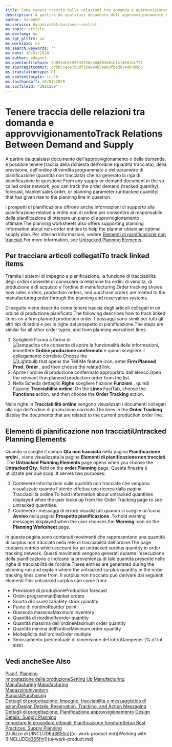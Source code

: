 ```yaml
---
title: Come tenere traccia delle relazioni tra domanda e approvvigionamento | Microsoft Docs
description: A partire da qualsiasi documento dell'approvvigionamento o della domanda, è possibile tenere traccia della richiesta dell'ordine (quantità tracciata), della previsione, dell'ordine di vendita programmato o del parametro di pianificazione (quantità non tracciata) che ha generato la riga di pianificazione in questione.
author: SorenGP
ms.service: dynamics365-business-central
ms.topic: article
ms.devlang: na
ms.tgt_pltfrm: na
ms.workload: na
ms.search.keywords: ''
ms.date: 10/01/2020
ms.author: edupont
ms.openlocfilehash: 3d053de6193593256e404803d61b14f4681dc771
ms.sourcegitcommit: ddbb5cede750df1baba4b3eab8fbed6744b5b9d6
ms.translationtype: HT
ms.contentlocale: it-CH
ms.lasthandoff: 10/01/2020
ms.locfileid: "3921559"
---
```

# <a name="track-relations-between-demand-and-supply"></a><span data-ttu-id="d6b62-103">Tenere traccia delle relazioni tra domanda e approvvigionamento</span><span class="sxs-lookup"><span data-stu-id="d6b62-103">Track Relations Between Demand and Supply</span></span>
<span data-ttu-id="d6b62-104">A partire da qualsiasi documento dell'approvvigionamento o della domanda, è possibile tenere traccia della richiesta dell'ordine (quantità tracciata), della previsione, dell'ordine di vendita programmato o del parametro di pianificazione (quantità non tracciata) che ha generato la riga di pianificazione in questione.</span><span class="sxs-lookup"><span data-stu-id="d6b62-104">From any supply or demand document in the so-called order network, you can track the order demand (tracked quantity), forecast, blanket sales order, or planning parameter (untracked quantity) that has given rise to the planning line in question.</span></span>

<span data-ttu-id="d6b62-105">I prospetti di pianificazione offrono anche informazioni di supporto alla pianificazione relative a entità non di ordine per consentire al responsabile della pianificazione di ottenere un piano di approvvigionamento ottimale.</span><span class="sxs-lookup"><span data-stu-id="d6b62-105">The planning worksheets also offers supporting planning information about non-order entities to help the planner obtain an optimal supply plan.</span></span> <span data-ttu-id="d6b62-106">Per ulteriori informazioni, vedere [Elementi di pianificazione non tracciati](production-how-track-demand-supply.md#untracked-planning-elements).</span><span class="sxs-lookup"><span data-stu-id="d6b62-106">For more information, see [Untracked Planning Elements](production-how-track-demand-supply.md#untracked-planning-elements).</span></span>

## <a name="to-track-linked-items"></a><span data-ttu-id="d6b62-107">Per tracciare articoli collegati</span><span class="sxs-lookup"><span data-stu-id="d6b62-107">To track linked items</span></span>
<span data-ttu-id="d6b62-108">Tramite i sistemi di impegno e pianificazione, la funzione di tracciabilità degli ordini consente di conoscere la relazione tra ordini di vendita, di produzione e di acquisto e l'ordine di manufacturing.</span><span class="sxs-lookup"><span data-stu-id="d6b62-108">Order tracking shows how sales orders, production orders, and purchase orders are related to the manufacturing order through the planning and reservation systems.</span></span>

<span data-ttu-id="d6b62-109">Di seguito viene descritto come tenere traccia degli articoli collegati in un ordine di produzione pianificato.</span><span class="sxs-lookup"><span data-stu-id="d6b62-109">The following describes how to track linked items on a firm planned production order.</span></span> <span data-ttu-id="d6b62-110">I passaggi sono simili per tutti gli altri tipi di ordini e per le righe del prospetto di pianificazione.</span><span class="sxs-lookup"><span data-stu-id="d6b62-110">The steps are similar for all other order types, and from planning worksheet lines.</span></span>

1. <span data-ttu-id="d6b62-111">Scegliere l'icona a forma di ![lampadina che consente di aprire la funzionalità delle informazioni](media/ui-search/search_small.png "Informazioni sull'operazione che si desidera eseguire"), immettere **Ordine produzione confermato** e quindi scegliere il collegamento correlato.</span><span class="sxs-lookup"><span data-stu-id="d6b62-111">Choose the ![Lightbulb that opens the Tell Me feature](media/ui-search/search_small.png "Tell me what you want to do") icon, enter **Firm Planned Prod. Order** , and then choose the related link.</span></span>
2. <span data-ttu-id="d6b62-112">Aprire l'ordine di produzione confermato appropriato dall'elenco.</span><span class="sxs-lookup"><span data-stu-id="d6b62-112">Open the relevant firm planned production order from the list.</span></span>
3. <span data-ttu-id="d6b62-113">Nella Scheda dettaglio **Righe** scegliere l'azione **Funzioni** , quindi l'azione **Tracciabilità ordine** .</span><span class="sxs-lookup"><span data-stu-id="d6b62-113">On the **Lines** FastTab, choose the **Functions** action, and then choose the **Order Tracking** action.</span></span>

<span data-ttu-id="d6b62-114">Nelle righe in **Tracciabilità ordine** vengono visualizzati i documenti collegati alla riga dell'ordine di produzione corrente.</span><span class="sxs-lookup"><span data-stu-id="d6b62-114">The lines in the **Order Tracking** display the documents that are related to the current production order line.</span></span>

## <a name="untracked-planning-elements"></a><span data-ttu-id="d6b62-115">Elementi di pianificazione non tracciati</span><span class="sxs-lookup"><span data-stu-id="d6b62-115">Untracked Planning Elements</span></span>
<span data-ttu-id="d6b62-116">Quando si sceglie il campo **Qtà non tracciata** nella pagina **Pianificazione ordini** , viene visualizzata la pagina **Elementi di pianificazione non tracciati** .</span><span class="sxs-lookup"><span data-stu-id="d6b62-116">The **Untracked Planning Elements** page opens when you choose the **Untracked Qty.** field on the **order Planning** page.</span></span> <span data-ttu-id="d6b62-117">Questa finestra è utilizzate per due scopi:</span><span class="sxs-lookup"><span data-stu-id="d6b62-117">It serves two purposes:</span></span>

1. <span data-ttu-id="d6b62-118">Contenere informazioni sulle quantità non tracciate che vengono visualizzate quando l'utente effettua una ricerca dalla pagina Tracciabilità ordine.</span><span class="sxs-lookup"><span data-stu-id="d6b62-118">To hold information about untracked quantities displayed when the user looks up from the Order Tracking page to see untracked quantities.</span></span>
2. <span data-ttu-id="d6b62-119">Contenere i messaggi di errore visualizzati quando si sceglie un'icona **Avviso** nella pagina **Prospetto pianificazione** .</span><span class="sxs-lookup"><span data-stu-id="d6b62-119">To hold warning messages displayed when the user chooses the **Warning** icon on the **Planning Worksheet** page.</span></span>

<span data-ttu-id="d6b62-120">In questa pagina sono contenuti movimenti che rappresentano una quantità di surplus non tracciata nella rete di tracciabilità dell'ordine.</span><span class="sxs-lookup"><span data-stu-id="d6b62-120">The page contains entries which account for an untracked surplus quantity in order tracking network.</span></span> <span data-ttu-id="d6b62-121">Questi movimenti vengono generati durante l'esecuzione della pianificazione e indicano la provenienza di tale quantità presente nelle righe di tracciabilità dell'ordine.</span><span class="sxs-lookup"><span data-stu-id="d6b62-121">These entries are generated during the planning run and explain where the untracked surplus quantity in the order tracking lines came from.</span></span> <span data-ttu-id="d6b62-122">Il surplus non tracciato può derivare dai seguenti elementi:</span><span class="sxs-lookup"><span data-stu-id="d6b62-122">This untracked surplus can come from:</span></span>

- <span data-ttu-id="d6b62-123">Previsione di produzione</span><span class="sxs-lookup"><span data-stu-id="d6b62-123">Production forecast</span></span>
- <span data-ttu-id="d6b62-124">Ordini programmati</span><span class="sxs-lookup"><span data-stu-id="d6b62-124">Blanket orders</span></span>
- <span data-ttu-id="d6b62-125">Scorta di sicurezza</span><span class="sxs-lookup"><span data-stu-id="d6b62-125">Safety stock quantity</span></span>
- <span data-ttu-id="d6b62-126">Punto di riordino</span><span class="sxs-lookup"><span data-stu-id="d6b62-126">Reorder point</span></span>
- <span data-ttu-id="d6b62-127">Giacenza massima</span><span class="sxs-lookup"><span data-stu-id="d6b62-127">Maximum inventory</span></span>
- <span data-ttu-id="d6b62-128">Quantità di riordino</span><span class="sxs-lookup"><span data-stu-id="d6b62-128">Reorder quantity</span></span>
- <span data-ttu-id="d6b62-129">Quantità massima dell'ordine</span><span class="sxs-lookup"><span data-stu-id="d6b62-129">Maximum order quantity</span></span>
- <span data-ttu-id="d6b62-130">Quantità minima dell'ordine</span><span class="sxs-lookup"><span data-stu-id="d6b62-130">Minimum order quantity</span></span>
- <span data-ttu-id="d6b62-131">Molteplicità dell'ordine</span><span class="sxs-lookup"><span data-stu-id="d6b62-131">Order multiple</span></span>
- <span data-ttu-id="d6b62-132">Smorzamento (percentuale di dimensione del lotto)</span><span class="sxs-lookup"><span data-stu-id="d6b62-132">Dampener (% of lot size)</span></span>

## <a name="see-also"></a><span data-ttu-id="d6b62-133">Vedi anche</span><span class="sxs-lookup"><span data-stu-id="d6b62-133">See Also</span></span>  
<span data-ttu-id="d6b62-134">[Pianif.](production-planning.md) </span><span class="sxs-lookup"><span data-stu-id="d6b62-134">[Planning](production-planning.md) </span></span>  
[<span data-ttu-id="d6b62-135">Impostazione della produzione</span><span class="sxs-lookup"><span data-stu-id="d6b62-135">Setting Up Manufacturing</span></span>](production-configure-production-processes.md)  
<span data-ttu-id="d6b62-136">[Manufacturing](production-manage-manufacturing.md)  </span><span class="sxs-lookup"><span data-stu-id="d6b62-136">[Manufacturing](production-manage-manufacturing.md)  </span></span>  
[<span data-ttu-id="d6b62-137">Magazzino</span><span class="sxs-lookup"><span data-stu-id="d6b62-137">Inventory</span></span>](inventory-manage-inventory.md)  
[<span data-ttu-id="d6b62-138">Acquisti</span><span class="sxs-lookup"><span data-stu-id="d6b62-138">Purchasing</span></span>](purchasing-manage-purchasing.md)  
[<span data-ttu-id="d6b62-139">Dettagli di progettazione: Impegno, tracciabilità e messaggistica di azioni</span><span class="sxs-lookup"><span data-stu-id="d6b62-139">Design Details: Reservation, Tracking, and Action Messaging</span></span>](design-details-reservation-order-tracking-and-action-messaging.md)  
<span data-ttu-id="d6b62-140">[Dettagli di progettazione: Pianificazione approvvigionamento](design-details-supply-planning.md) </span><span class="sxs-lookup"><span data-stu-id="d6b62-140">[Design Details: Supply Planning](design-details-supply-planning.md) </span></span>  
[<span data-ttu-id="d6b62-141">Impostare le procedure ottimali: Pianificazione forniture</span><span class="sxs-lookup"><span data-stu-id="d6b62-141">Setup Best Practices: Supply Planning</span></span>](setup-best-practices-supply-planning.md)  
<span data-ttu-id="d6b62-142">[Utilizzo di [!INCLUDE[d365fin](includes/d365fin_md.md)]](ui-work-product.md)</span><span class="sxs-lookup"><span data-stu-id="d6b62-142">[Working with [!INCLUDE[d365fin](includes/d365fin_md.md)]](ui-work-product.md)</span></span>
